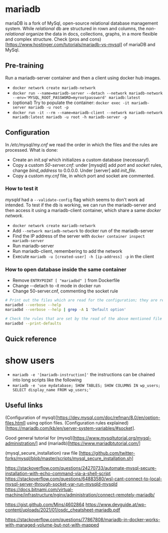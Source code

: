 # mariadb

mariaDB is a fork of MySql, open-source relational database management system. While _relational_ db are structured in rown and columns, the _non-relational_ organize the data in docs, collections, graphs, in a more flexible and complex structure. Check (pros and cons)[https://www.hostinger.com/tutorials/mariadb-vs-mysql] of mariaDB and MySql.

## Pre-training  
Run a mariadb-server container and then a client using docker hub images.
- `docker network create mariadb-network`
- `docker run --name=mariadb-server --detach --network mariadb-network --env='MYSQL_ROOT_PASSWORD=myrootpassword' mariadb:latest`
- (optional) Try to populate the container: `docker exec -it mariadb-server mariadb -u root -p`
- `docker run -it --rm --name=mariadb-client --network mariadb-network mariadb:latest mariadb -u root -h mariadb-server -p`

## Configuration
In _/etc/mysql/my.cnf_ we read the order in which the files and the rules are processed. What is done:
- Create an _init.sql_ which initializes a custom database (necessary!).
- Copy a custom _50-server.cnf_: under [mysqld] add _port_ and _socket_ rules, change _bind_address_ to 0.0.0.0. Under [server] add _init_file_.
- Copy a custom _my.cnf_ file, in which port and socket are commented.

### How to test it
*mysqld* had a `--validate-config` flag which seems to don't work ad intended. To test if the db is working, we can run the mariadb-server and then access it using a mariadb-client container, which share a same _docker network_.
- `docker network create mariadb-network`
- Add `--network mariadb-network` to docker run of the mariadb-server
- Find the IP address of the server with `docker container inspect mariadb-server`
- Run mariadb-server
- Run mariadb-client, remembering to add the network
- Execute `mariadb -u [created-user] -h [ip-address] -p` in the client

### How to open database inside the same container
- Remove `ENTRYPOINT [ "mariadbd" ]` from Dockerfile
- Change --detach to -it mode in docker run
- Change 50-server.cnf, commenting the socket rule

```bash
# Print out the files which are read for the configuration; they are read in that order, and they don't replace themselves, instead they _ADD_ the rules.
mariadbd --verbose --help
mariadbd --verbose --help | grep -A 1 'Default option'

# Check the rules that are set by the read of the above mentioned file
mariadbd --print-defaults
```  

## Quick reference
# show users
- `mariadb -e '[mariadb-instruction]'` the instructions can be chained into long scripts like the following
- `mariadb -e 'use mydatabase; SHOW TABLES; SHOW COLUMNS IN wp_users; SELECT display_name FROM wp_users;'`




## Useful links
(Configuration of mysql)[https://dev.mysql.com/doc/refman/8.0/en/option-files.html] using option files.
(Configuration rules explained)[https://mariadb.com/kb/en/server-system-variables/#socket].

Good general tutorial for (mysql)[https://www.mysqltutorial.org/mysql-administration/] and (mariadb)[https://www.mariadbtutorial.com/]

(mysql_secure_installation) raw file [https://github.com/twitter-forks/mysql/blob/master/scripts/mysql_secure_installation.sh]  

https://stackoverflow.com/questions/24270733/automate-mysql-secure-installation-with-echo-command-via-a-shell-script
https://stackoverflow.com/questions/64883580/wsl-cant-connect-to-local-mysql-server-through-socket-var-run-mysqld-mysqld
https://docs.bitnami.com/virtual-machine/infrastructure/nginx/administration/connect-remotely-mariadb/

https://gist.github.com/Mins/4602864
https://www.devguide.at/wp-content/uploads/2021/01/osdc_cheatsheet-mariadb.pdf

https://stackoverflow.com/questions/77867808/mariadb-in-docker-works-with-managed-volume-but-not-with-mapped
